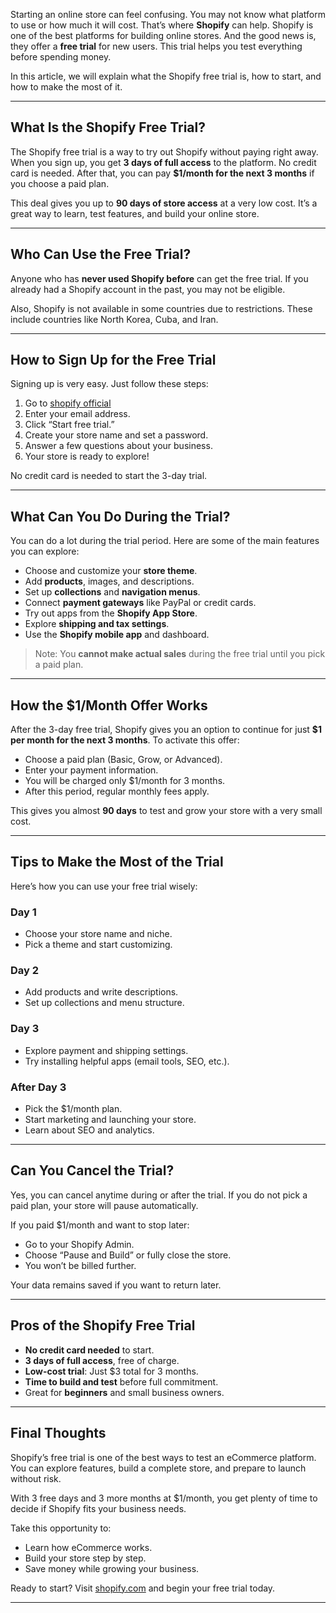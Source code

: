 Starting an online store can feel confusing. You may not know what platform to use or how much it will cost. That’s where **Shopify** can help. Shopify is one of the best platforms for building online stores. And the good news is, they offer a **free trial** for new users. This trial helps you test everything before spending money.

In this article, we will explain what the Shopify free trial is, how to start, and how to make the most of it.

---

## What Is the Shopify Free Trial?

The Shopify free trial is a way to try out Shopify without paying right away. When you sign up, you get **3 days of full access** to the platform. No credit card is needed. After that, you can pay **$1/month for the next 3 months** if you choose a paid plan.

This deal gives you up to **90 days of store access** at a very low cost. It’s a great way to learn, test features, and build your online store.

---

## Who Can Use the Free Trial?

Anyone who has **never used Shopify before** can get the free trial. If you already had a Shopify account in the past, you may not be eligible.

Also, Shopify is not available in some countries due to restrictions. These include countries like North Korea, Cuba, and Iran.

---

## How to Sign Up for the Free Trial

Signing up is very easy. Just follow these steps:

1. Go to [shopify official](https://shopifyfreetrial.systeme.io/d175aeef)
2. Enter your email address.
3. Click “Start free trial.”
4. Create your store name and set a password.
5. Answer a few questions about your business.
6. Your store is ready to explore!

No credit card is needed to start the 3-day trial.

---

## What Can You Do During the Trial?

You can do a lot during the trial period. Here are some of the main features you can explore:

- Choose and customize your **store theme**.
- Add **products**, images, and descriptions.
- Set up **collections** and **navigation menus**.
- Connect **payment gateways** like PayPal or credit cards.
- Try out apps from the **Shopify App Store**.
- Explore **shipping and tax settings**.
- Use the **Shopify mobile app** and dashboard.

> Note: You **cannot make actual sales** during the free trial until you pick a paid plan.

---

## How the $1/Month Offer Works

After the 3-day free trial, Shopify gives you an option to continue for just **$1 per month for the next 3 months**. To activate this offer:

- Choose a paid plan (Basic, Grow, or Advanced).
- Enter your payment information.
- You will be charged only $1/month for 3 months.
- After this period, regular monthly fees apply.

This gives you almost **90 days** to test and grow your store with a very small cost.

---

## Tips to Make the Most of the Trial

Here’s how you can use your free trial wisely:

### Day 1
- Choose your store name and niche.
- Pick a theme and start customizing.

### Day 2
- Add products and write descriptions.
- Set up collections and menu structure.

### Day 3
- Explore payment and shipping settings.
- Try installing helpful apps (email tools, SEO, etc.).

### After Day 3
- Pick the $1/month plan.
- Start marketing and launching your store.
- Learn about SEO and analytics.

---

## Can You Cancel the Trial?

Yes, you can cancel anytime during or after the trial. If you do not pick a paid plan, your store will pause automatically.

If you paid $1/month and want to stop later:
- Go to your Shopify Admin.
- Choose “Pause and Build” or fully close the store.
- You won’t be billed further.

Your data remains saved if you want to return later.

---

## Pros of the Shopify Free Trial

- **No credit card needed** to start.
- **3 days of full access**, free of charge.
- **Low-cost trial**: Just $3 total for 3 months.
- **Time to build and test** before full commitment.
- Great for **beginners** and small business owners.

---

## Final Thoughts

Shopify’s free trial is one of the best ways to test an eCommerce platform. You can explore features, build a complete store, and prepare to launch without risk.

With 3 free days and 3 more months at $1/month, you get plenty of time to decide if Shopify fits your business needs.

Take this opportunity to:
- Learn how eCommerce works.
- Build your store step by step.
- Save money while growing your business.

Ready to start? Visit [shopify.com](https://shopifyfreetrial.systeme.io/d175aeef) and begin your free trial today.

---


